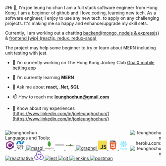 <!--
 * @Author: joe leung
 * @Date: 2021-07-05 11:09:57
 * @LastEditTime: 2021-07-05 15:04:32
 * @LastEditors: Please set LastEditors
 * @Description: to make a personal github profile myself
 * @FilePath: /leunghochun/readme.md
-->
#Hi 👋, I'm joe leung ho chun
I am a full stack software engineer from Hong Kong. I am a beginner of github and I love coding, learning new tech. As a software engineer, I enjoy to use any new tech. to apply on any challenging projects. It's making me so happy and enhance/upgrade my skill sets.

Currently, I am working out a chatting [backend(mongo, nodejs & expressjs)](https://github.com/leunghochun/bubblesapi.git) & [frontend [wip] (reactjs, redux, redux-saga)](https://github.com/leunghochun/bubble_chats.git)

The project may help some beginner to try or learn about MERN including unit testing with jest.

- 🔭 I’m currently working on The Hong Kong Jockey Club [GoalX mobile betting app](https://m.hkjc.com/en/betting-apps-and-website.html#goalx)

- 🌱 I’m currently learning **MERN**

- 💬 Ask me about **react, .Net, SQL**

- 📫 How to reach me **leunghochun@gmail.com**

- 📄 Know about my experiences [https://www.linkedin.com/in/joeleunghochun/](https://www.linkedin.com/in/joeleunghochun/)


<div style="display:flex">
<p align="left">
    <img style="width:40vw" src="https://github-readme-stats.vercel.app/api/top-langs?username=leunghochun&show_icons=true&locale=en&layout=compact" alt="leunghochun" />
    <br/>
    Languages and Tools:
    <br/>
	<a href="https://www.w3schools.com/cs/" target="_blank"> <img src="https://raw.githubusercontent.com/devicons/devicon/master/icons/csharp/csharp-original.svg" alt="csharp" width="30" height="30" /> </a>
	<a href="https://dotnet.microsoft.com/" target="_blank"> <img src="https://raw.githubusercontent.com/devicons/devicon/master/icons/dot-net/dot-net-original-wordmark.svg" alt="dotnet" width="30" height="30" /> </a>
	<a href="https://www.microsoft.com/en-us/sql-server" target="_blank"> <img src="https://www.svgrepo.com/show/303229/microsoft-sql-server-logo.svg" alt="mssql" width="30" height="30" /> </a>
	<a href="https://www.mongodb.com/" target="_blank"> <img src="https://raw.githubusercontent.com/devicons/devicon/master/icons/mongodb/mongodb-original-wordmark.svg" alt="mongodb" width="30" height="30" /> </a>
	<a href="https://expressjs.com" target="_blank"> <img src="https://raw.githubusercontent.com/devicons/devicon/master/icons/express/express-original-wordmark.svg" alt="express" width="30" height="30" /> </a>
	<a href="https://nodejs.org" target="_blank"> <img src="https://raw.githubusercontent.com/devicons/devicon/master/icons/nodejs/nodejs-original-wordmark.svg" alt="nodejs" width="30" height="30" /> </a>
	<a href="https://graphql.org" target="_blank"> <img src="https://www.vectorlogo.zone/logos/graphql/graphql-icon.svg" alt="graphql" width="30" height="30" /> </a>
    <a href="https://developer.mozilla.org/en-US/docs/Web/JavaScript" target="_blank"> <img src="https://raw.githubusercontent.com/devicons/devicon/master/icons/javascript/javascript-original.svg" alt="javascript" width="30" height="30" /> </a>
	<a href="https://www.w3.org/html/" target="_blank"> <img src="https://raw.githubusercontent.com/devicons/devicon/master/icons/html5/html5-original-wordmark.svg" alt="html5" width="30" height="30" /> </a>
	<a href="https://reactjs.org/" target="_blank"> <img src="https://raw.githubusercontent.com/devicons/devicon/master/icons/react/react-original-wordmark.svg" alt="react" width="30" height="30" /> </a>
	<a href="https://reactnative.dev/" target="_blank"> <img src="https://reactnative.dev/img/header_logo.svg" alt="reactnative" width="30" height="30" /> </a>
	<a href="https://redux.js.org" target="_blank"> <img src="https://raw.githubusercontent.com/devicons/devicon/master/icons/redux/redux-original.svg" alt="redux" width="30" height="30" /> </a>
	<a href="https://jestjs.io" target="_blank"> <img src="https://www.vectorlogo.zone/logos/jestjsio/jestjsio-icon.svg" alt="jest" width="30" height="30" /> </a>
	<a href="https://git-scm.com/" target="_blank"> <img src="https://www.vectorlogo.zone/logos/git-scm/git-scm-icon.svg" alt="git" width="30" height="30" /> </a>
    <a href="https://www.jenkins.io" target="_blank"> <img src="https://www.vectorlogo.zone/logos/jenkins/jenkins-icon.svg" alt="jenkins" width="30" height="30"/> </a>
	<a href="https://postman.com" target="_blank"> <img src="https://www.vectorlogo.zone/logos/getpostman/getpostman-icon.svg" alt="postman" width="30" height="30" /> </a>
    <br/>
</p>
<p align="right">
    <img style="width:40vw" src="https://github-readme-stats.vercel.app/api?username=leunghochun&show_icons=true&locale=en" alt="leunghochun" />
    <br/>
    heroku.com:
    <img style="width:40vw" src="https://github-readme-streak-stats.herokuapp.com/?user=leunghochun&" alt="leunghochun" />
</p>
</div>